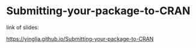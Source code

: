 # Submitting-your-package-to-CRAN

link of slides:

https://yinglia.github.io/Submitting-your-package-to-CRAN
